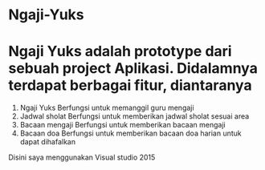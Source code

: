 # Ngaji-Yuks
# Ngaji Yuks adalah prototype dari sebuah project Aplikasi. Didalamnya terdapat berbagai fitur, diantaranya
1. Ngaji Yuks 
    Berfungsi untuk memanggil guru mengaji
2. Jadwal sholat
    Berfungsi untuk memberikan jadwal sholat sesuai area
3. Bacaan mengaji
    Berfungsi untuk memberikan bacaan mengaji
4. Bacaan doa
    Berfungsi untuk memberikan bacaan doa harian untuk dapat dihafalkan
    
Disini saya menggunakan Visual studio 2015
